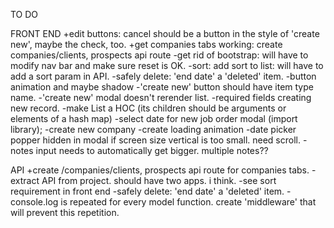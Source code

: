 TO DO

FRONT END
+edit buttons: cancel should be a button in the style of 'create new', maybe the check, too.
+get companies tabs working: create companies/clients, prospects api route
-get rid of bootstrap: will have to modify nav bar and make sure reset is OK.
-sort: add sort to list: will have to add a sort param in API.
-safely delete: 'end date' a 'deleted' item.
-button animation and maybe shadow
-'create new' button should have item type name.
-'create new' modal doesn't rerender list.
-required fields creating new record.
-make List a HOC (its children should be arguments or elements of a hash map)
-select date for new job order modal (import library);
-create new company
-create loading animation
-date picker popper hidden in modal if screen size vertical is too small. need scroll.
-notes input needs to automatically get bigger. multiple notes??

API
+create /companies/clients, prospects api route for companies tabs.
-extract API from project. should have two apps. i think.
-see sort requirement in front end
-safely delete: 'end date' a 'deleted' item.
-console.log is repeated for every model function. create 'middleware' that will prevent this repetition.
